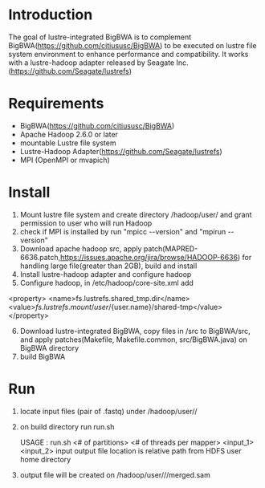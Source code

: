 # Introduction
The goal of lustre-integrated BigBWA is to complement BigBWA(https://github.com/citiususc/BigBWA) to be executed on lustre file system environment to enhance performance and compatibility. It works with a lustre-hadoop adapter released by Seagate Inc.(https://github.com/Seagate/lustrefs)

# Requirements
- BigBWA(https://github.com/citiususc/BigBWA)
- Apache Hadoop 2.6.0 or later
- mountable Lustre file system
- Lustre-Hadoop Adapter(https://github.com/Seagate/lustrefs)
- MPI (OpenMPI or mvapich)

# Install
1. Mount lustre file system and create directory <lustre mount point>/hadoop/user/<username> and grant permission to user who will run Hadoop
2. check if MPI is installed by run "mpicc --version" and "mpirun --version"
3. Download apache hadoop src, apply patch(MAPRED-6636.patch,https://issues.apache.org/jira/browse/HADOOP-6636) for handling large file(greater than 2GB), build and install
4. Install lustre-hadoop adapter and configure hadoop
5. Configure hadoop, 
  in <hadoop home>/etc/hadoop/core-site.xml add

\<property\>
  \<name\>fs.lustrefs.shared_tmp.dir\</name\>
  \<value\>${fs.lustrefs.mount}/user/${user.name}/shared-tmp\</value\>
\</property\>

6. Download lustre-integrated BigBWA, copy files in /src to BigBWA/src, and apply patches(Makefile, Makefile.common, src/BigBWA.java) on BigBWA directory
7. build BigBWA 

# Run
1. locate input files (pair of .fastq)  under <lustre mount>/hadoop/user/<username>/
2. on build directory run run.sh

   USAGE : run.sh <# of partitions> <# of threads per mapper> <input_1> <input_2> <outputdir>
   input output file location is relative path from HDFS user home directory

3. output file will be created on <lustre mount>/hadoop/user/<username>/<outputdir>/merged.sam
